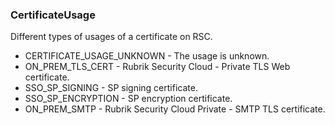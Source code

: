 ### CertificateUsage
Different types of usages of a certificate on RSC.

- CERTIFICATE_USAGE_UNKNOWN - The usage is unknown.
- ON_PREM_TLS_CERT - Rubrik Security Cloud - Private TLS Web certificate.
- SSO_SP_SIGNING - SP signing certificate.
- SSO_SP_ENCRYPTION - SP encryption certificate.
- ON_PREM_SMTP - Rubrik Security Cloud Private - SMTP TLS certificate.
